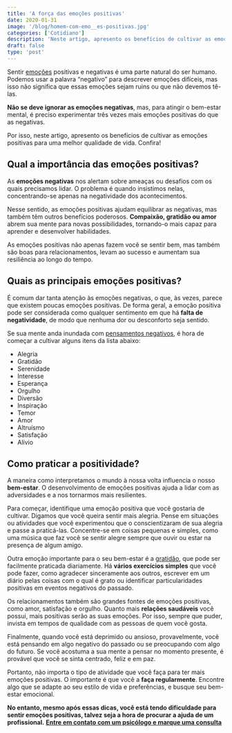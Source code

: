 ```yaml
---
title: 'A força das emoções positivas'
date: 2020-01-31
image: '/blog/homem-com-emo__es-positivas.jpg'
categories: ['Cotidiano']
description: 'Neste artigo, apresento os benefícios de cultivar as emoções positivas para uma melhor qualidade de vida. Confira!'
draft: false
type: 'post'
---
```


Sentir [emoções](/como-controlar-suas-emocoes/) positivas e negativas é uma parte natural do ser humano. Podemos usar a palavra “negativo” para descrever emoções difíceis, mas isso não significa que essas emoções sejam ruins ou que não devemos tê-las.

**Não se deve ignorar as emoções negativas**, mas, para atingir o bem-estar mental, é preciso experimentar três vezes mais emoções positivas do que as negativas.

Por isso, neste artigo, apresento os benefícios de cultivar as emoções positivas para uma melhor qualidade de vida. Confira!

## **Qual a importância das emoções positivas?**

As **emoções negativas** nos alertam sobre ameaças ou desafios com os quais precisamos lidar. O problema é quando insistimos nelas, concentrando-se apenas na negatividade dos acontecimentos.

Nesse sentido, as emoções positivas ajudam equilibrar as negativas, mas também têm outros benefícios poderosos. **Compaixão, gratidão ou amor** abrem sua mente para novas possibilidades, tornando-o mais capaz para aprender e desenvolver habilidades.

As emoções positivas não apenas fazem você se sentir bem, mas também são boas para relacionamentos, levam ao sucesso e aumentam sua resiliência ao longo do tempo.

## **Quais as principais emoções positivas?**

É comum dar tanta atenção às emoções negativas, o que, às vezes, parece que existem poucas emoções positivas. De forma geral, a emoção positiva pode ser considerada como qualquer sentimento em que há **falta de negatividade**, de modo que nenhuma dor ou desconforto seja sentido.

Se sua mente anda inundada com [pensamentos negativos](/como-se-livrar-de-pensamentos-negativos/), é hora de começar a cultivar alguns itens da lista abaixo:

- Alegria
- Gratidão
- Serenidade
- Interesse
- Esperança
- Orgulho
- Diversão
- Inspiração
- Temor
- Amor
- Altruísmo
- Satisfação
- Alívio

## **Como praticar a positividade?**

A maneira como interpretamos o mundo à nossa volta influencia o nosso **bem-estar**. O desenvolvimento de emoções positivas ajuda a lidar com as adversidades e a nos tornarmos mais resilientes.

Para começar, identifique uma emoção positiva que você gostaria de cultivar. Digamos que você queira sentir mais alegria. Pense em situações ou atividades que você experimentou que o conscientizaram de sua alegria e passe a praticá-las. Concentre-se em coisas pequenas e simples, como uma música que faz você se sentir alegre sempre que ouvir ou estar na presença de algum amigo.

Outra emoção importante para o seu bem-estar é a [gratidão](/voce-conhece-o-poder-da-gratidao/), que pode ser facilmente praticada diariamente. Há **vários exercícios simples** que você pode fazer, como agradecer sinceramente aos outros, escrever em um diário pelas coisas com o qual é grato ou identificar particularidades positivas em eventos negativos do passado.

Os relacionamentos também são grandes fontes de emoções positivas, como amor, satisfação e orgulho. Quanto mais **relações saudáveis** você possui, mais positivas serão as suas emoções. Por isso, sempre que puder, invista em tempos de qualidade com as pessoas de quem você gosta.

Finalmente, quando você está deprimido ou ansioso, provavelmente, você está pensando em algo negativo do passado ou se preocupando com algo do futuro. Se você acostuma a sua mente a pensar no momento presente, é provável que você se sinta centrado, feliz e em paz.

Portanto, não importa o tipo de atividade que você faça para ter mais emoções positivas. O importante é que você a **faça regularmente**. Encontre algo que se adapte ao seu estilo de vida e preferências, e busque seu bem-estar emocional.

**No entanto, mesmo após essas dicas, você está tendo dificuldade para sentir emoções positivas, talvez seja a hora de procurar a ajuda de um profissional.** [**Entre em contato com um psicólogo e marque uma consulta**](/contato/)
